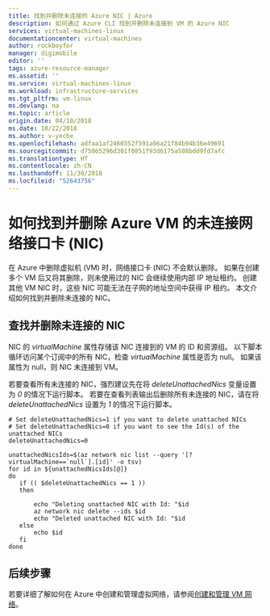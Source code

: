 ```yaml
---
title: 找到并删除未连接的 Azure NIC | Azure
description: 如何通过 Azure CLI 找到并删除未连接到 VM 的 Azure NIC
services: virtual-machines-linux
documentationcenter: virtual-machines
author: rockboyfor
manager: digimobile
editor: ''
tags: azure-resource-manager
ms.assetid: ''
ms.service: virtual-machines-linux
ms.workload: infrastructure-services
ms.tgt_pltfrm: vm-linux
ms.devlang: na
ms.topic: article
origin.date: 04/10/2018
ms.date: 10/22/2018
ms.author: v-yeche
ms.openlocfilehash: adfaa1af2460352f591a06a21f84b94b36e49691
ms.sourcegitcommit: d75065296d301f0851f93d6175a508bdd9fd7afc
ms.translationtype: HT
ms.contentlocale: zh-CN
ms.lasthandoff: 11/30/2018
ms.locfileid: "52643756"
---
```

# <a name="how-to-find-and-delete-unattached-network-interface-cards-nics-for-azure-vms"></a>如何找到并删除 Azure VM 的未连接网络接口卡 (NIC)
在 Azure 中删除虚拟机 (VM) 时，网络接口卡 (NIC) 不会默认删除。 如果在创建多个 VM 后又将其删除，则未使用过的 NIC 会继续使用内部 IP 地址租约。 创建其他 VM NIC 时，这些 NIC 可能无法在子网的地址空间中获得 IP 租约。 本文介绍如何找到并删除未连接的 NIC。

## <a name="find-and-delete-unattached-nics"></a>查找并删除未连接的 NIC

NIC 的 *virtualMachine* 属性存储该 NIC 连接到的 VM 的 ID 和资源组。 以下脚本循环访问某个订阅中的所有 NIC，检查 *virtualMachine* 属性是否为 null。 如果该属性为 null，则 NIC 未连接到 VM。

若要查看所有未连接的 NIC，强烈建议先在将 *deleteUnattachedNics* 变量设置为 *0* 的情况下运行脚本。 若要在查看列表输出后删除所有未连接的 NIC，请在将 *deleteUnattachedNics* 设置为 *1* 的情况下运行脚本。

```azurecli
# Set deleteUnattachedNics=1 if you want to delete unattached NICs
# Set deleteUnattachedNics=0 if you want to see the Id(s) of the unattached NICs
deleteUnattachedNics=0

unattachedNicsIds=$(az network nic list --query '[?virtualMachine==`null`].[id]' -o tsv)
for id in ${unattachedNicsIds[@]}
do
   if (( $deleteUnattachedNics == 1 ))
   then

       echo "Deleting unattached NIC with Id: "$id
       az network nic delete --ids $id
       echo "Deleted unattached NIC with Id: "$id
   else
       echo $id
   fi
done
```

## <a name="next-steps"></a>后续步骤

若要详细了解如何在 Azure 中创建和管理虚拟网络，请参阅[创建和管理 VM 网络](tutorial-virtual-network.md)。

<!-- Update_Description: update meta properties -->
